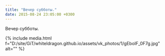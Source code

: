 ```yaml
---
title: "Вечер субботы."
date: 2015-08-24 23:05:00 +0300
---
```


Вечер субботы.

{% include media.html f="D:/site/GiT/whiteldragon.github.io/assets/vk_photos/1/gEboIF_0F7g.jpg" alt="" %}
